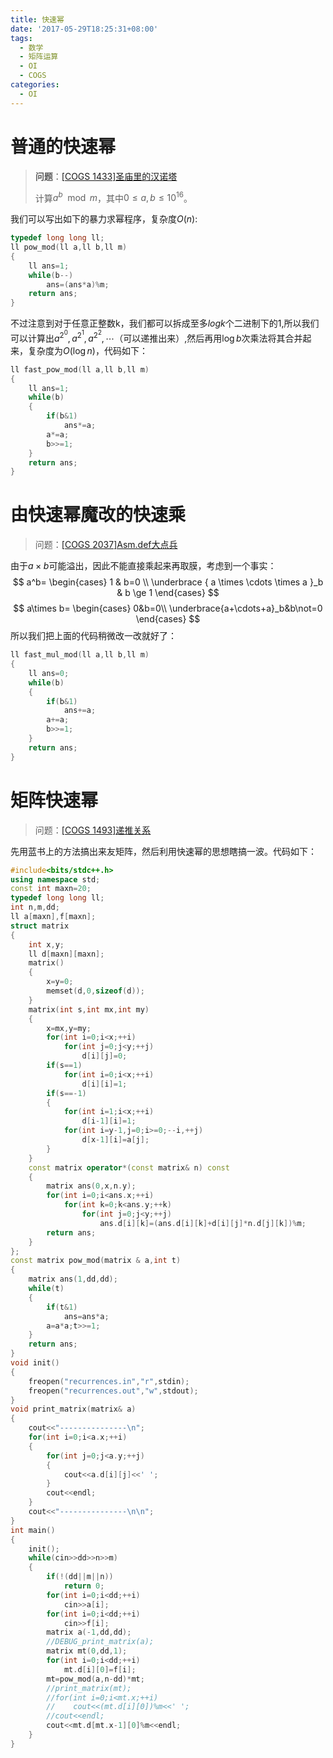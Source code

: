 ```yaml
---
title: 快速幂
date: '2017-05-29T18:25:31+08:00'
tags:
  - 数学
  - 矩阵运算
  - OI
  - COGS
categories:
  - OI
---
```


# 普通的快速幂

> **问题**：[[COGS 1433]圣庙里的汉诺塔](http://218.28.19.228/cogs/problem/problem.php?pid=1433)
>
> 计算$a^b\mod m$，其中$0\leq a,b\leq10^{16}$。

我们可以写出如下的暴力求幂程序，复杂度$O(n)$:

``` cpp
typedef long long ll;
ll pow_mod(ll a,ll b,ll m)
{
  	ll ans=1;
  	while(b--)
      	ans=(ans*a)%m;
  	return ans;
}
```

不过注意到对于任意正整数k，我们都可以拆成至多$log k$个二进制下的1,所以我们可以计算出$a^{2^0},a^{2^1},a^{2^2},\cdots$（可以递推出来）,然后再用$\log b$次乘法将其合并起来，复杂度为$O(\log n)$，代码如下：

``` cpp
ll fast_pow_mod(ll a,ll b,ll m)
{
    ll ans=1;
  	while(b)
    {
      	if(b&1)
          	ans*=a;
      	a*=a;
      	b>>=1;
    }
  	return ans;
}
```

# 由快速幂魔改的快速乘

> 问题：[[COGS 2037]Asm.def大点兵](http://218.28.19.228/cogs/problem/problem.php?pid=2037)

由于$a\times b$可能溢出，因此不能直接乘起来再取膜，考虑到一个事实：
$$
a^b=
\begin{cases}
	1 & b=0 \\
	\underbrace { a \times \cdots \times a }_b & b \ge 1
\end{cases}
$$
$$
a\times b=
\begin{cases}
0&b=0\\
\underbrace{a+\cdots+a}_b&b\not=0
\end{cases}
$$
所以我们把上面的代码稍微改一改就好了：

<!--more-->

``` cpp
ll fast_mul_mod(ll a,ll b,ll m)
{
    ll ans=0;
  	while(b)
    {
      	if(b&1)
          	ans+=a;
      	a+=a;
      	b>>=1;
    }
  	return ans;
}
```
# 矩阵快速幂

> 问题：[[COGS 1493]递推关系](http://218.28.19.228/cogs/problem/problem.php?pid=1493)

先用蓝书上的方法搞出来友矩阵，然后利用快速幂的思想瞎搞一波。代码如下：

``` cpp
#include<bits/stdc++.h>
using namespace std;
const int maxn=20;
typedef long long ll;
int n,m,dd;
ll a[maxn],f[maxn];
struct matrix
{
    int x,y;
    ll d[maxn][maxn];
    matrix()
    {
        x=y=0;
        memset(d,0,sizeof(d));
    }
    matrix(int s,int mx,int my)
    {
        x=mx,y=my;
        for(int i=0;i<x;++i)
            for(int j=0;j<y;++j)
                d[i][j]=0;
        if(s==1)
            for(int i=0;i<x;++i)
                d[i][i]=1;
        if(s==-1)
        {
            for(int i=1;i<x;++i)
                d[i-1][i]=1;
            for(int i=y-1,j=0;i>=0;--i,++j)
                d[x-1][i]=a[j];
        }
    }
    const matrix operator*(const matrix& n) const
    {
        matrix ans(0,x,n.y);
        for(int i=0;i<ans.x;++i)
            for(int k=0;k<ans.y;++k)
                for(int j=0;j<y;++j)
                    ans.d[i][k]=(ans.d[i][k]+d[i][j]*n.d[j][k])%m;
        return ans;
    }
};
const matrix pow_mod(matrix & a,int t)
{
    matrix ans(1,dd,dd);
    while(t)
    {
        if(t&1)
            ans=ans*a;
        a=a*a;t>>=1;
    }
    return ans;
}
void init()
{
    freopen("recurrences.in","r",stdin);
    freopen("recurrences.out","w",stdout);
}
void print_matrix(matrix& a)
{
    cout<<"---------------\n";
    for(int i=0;i<a.x;++i)
    {
        for(int j=0;j<a.y;++j)
        {
            cout<<a.d[i][j]<<' ';
        }
        cout<<endl;
    }
    cout<<"---------------\n\n";
}
int main()
{
    init();
    while(cin>>dd>>n>>m)
    {
        if(!(dd||m||n))
            return 0;
        for(int i=0;i<dd;++i)
            cin>>a[i];
        for(int i=0;i<dd;++i)
            cin>>f[i];
        matrix a(-1,dd,dd);
        //DEBUG_print_matrix(a);
        matrix mt(0,dd,1);
        for(int i=0;i<dd;++i)
            mt.d[i][0]=f[i];
        mt=pow_mod(a,n-dd)*mt;
        //print_matrix(mt);
        //for(int i=0;i<mt.x;++i)
        //    cout<<(mt.d[i][0])%m<<' ';
        //cout<<endl;
        cout<<mt.d[mt.x-1][0]%m<<endl;
    }
}
```
